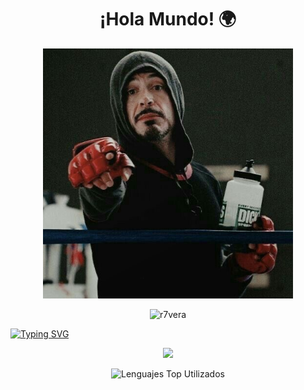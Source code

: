 <!-- Header -->
<h1 align="center">¡Hola Mundo! 🌍 </h1>
<p align="center">
  <img src="https://github.com/R7vera/R7vera/blob/main/Profile/EhD-SNoXgAEp8iL.jpeg" alt="R7vera" width="400" height="400">
</p>
<p align="center">
<img src="https://komarev.com/ghpvc/?username=r7vera&label=Profile%20views&color=0e75b6&style=flat"
    alt="r7vera" /> 
</p>

[![Typing SVG](https://readme-typing-svg.herokuapp.com?font=Montserrat&weight=600&size=30&pause=1000&color=BF0A19&random=false&width=435&lines=%C2%A1Hola+Mundo!;No+hay+lugar+como+127.0.0.1;Programar+es+lo+m%C3%A1s+cercano+que+tenemos+a+la+magia)](https://git.io/typing-svg)
<p align="center">
    <img src="https://skillicons.dev/icons?i=js,html,css,git,java,js,nodejs,react,anaconda,py,astro,c,cs,cpp,laravel,matlab,mongodb,mysql,nestjs,nextjs,npm,php,postgres,react,sqlite&perline=14" />
</p>

<p align="center">
<img src="https://github-readme-stats.vercel.app/api/top-langs/?username=r7vera&layout=compact&theme=dark&bg_color=0D0D0D" alt="Lenguajes Top Utilizados"/>
</p>
<!---
bootstrap,c,cpp,css,docker,dynamodb,express,firebase,github,html,java,js,linux,md,mongodb,mysql,nextjs,nodejs,postman,py,react,vscode
R7vera/R7vera is a ✨ special ✨ repository because its `README.md` (this file) appears on your GitHub profile.
You can click the Preview link to take a look at your changes.
--->
